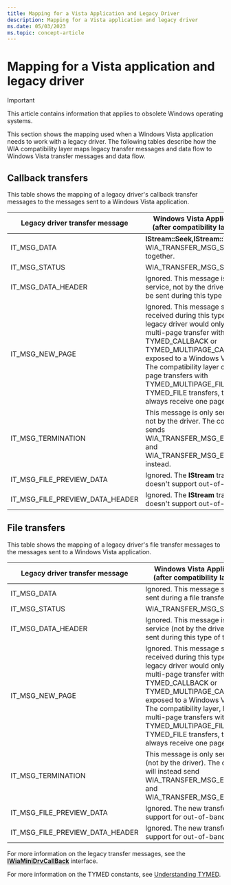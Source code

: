 ```yaml
---
title: Mapping for a Vista Application and Legacy Driver
description: Mapping for a Vista application and legacy driver
ms.date: 05/03/2023
ms.topic: concept-article
---
```


# Mapping for a Vista application and legacy driver

> [!IMPORTANT]
> This article contains information that applies to obsolete Windows operating systems.

This section shows the mapping used when a Windows Vista application needs to work with a legacy driver. The following tables describe how the WIA compatibility layer maps legacy transfer messages and data flow to Windows Vista transfer messages and data flow.

## Callback transfers

This table shows the mapping of a legacy driver's callback transfer messages to the messages sent to a Windows Vista application.

| Legacy driver transfer message | Windows Vista Application message (after compatibility layer conversion) |
|--|--|
| IT_MSG_DATA | **IStream::Seek,IStream::Write**, and WIA_TRANSFER_MSG_STATUS all ORed together. |
| IT_MSG_STATUS | WIA_TRANSFER_MSG_STATUS |
| IT_MSG_DATA_HEADER | Ignored. This message is only sent by the service, not by the driver, and will never be sent during this type of transfer. |
| IT_MSG_NEW_PAGE | Ignored. This message should never be received during this type of transfer. A legacy driver would only send this during a multi-page transfer with TYMED_CALLBACK or TYMED_MULTIPAGE_CALLBACK that's not exposed to a Windows Vista application. The compatibility layer only does multi-page transfers with TYMED_MULTIPAGE_FILE. For TYMED_FILE transfers, the application will always receive one page at a time. |
| IT_MSG_TERMINATION | This message is only sent by the service, not by the driver. The compatibility layer sends WIA_TRANSFER_MSG_END_OF_STREAM and WIA_TRANSFER_MSG_END_OF_TRANSFER instead. |
| IT_MSG_FILE_PREVIEW_DATA | Ignored. The **IStream** transfer model doesn't support out-of-band data. |
| IT_MSG_FILE_PREVIEW_DATA_HEADER | Ignored. The **IStream** transfer model doesn't support out-of-band data. |

## File transfers

This table shows the mapping of a legacy driver's file transfer messages to the messages sent to a Windows Vista application.

| Legacy driver transfer message | Windows Vista Application message (after compatibility layer conversion) |
|--|--|
| IT_MSG_DATA | Ignored. This message should never be sent during a file transfer. |  
| IT_MSG_STATUS | WIA_TRANSFER_MSG_STATUS |  
| IT_MSG_DATA_HEADER | Ignored. This message is only sent by the service (not by the driver) and will never be sent during this type of transfer. |  
| IT_MSG_NEW_PAGE | Ignored. This message should never be received during this type of transfer. A legacy driver would only send this during a multi-page transfer with TYMED_CALLBACK or TYMED_MULTIPAGE_CALLBACK that's not exposed to a Windows Vista application. The compatibility layer, however, only does multi-page transfers with TYMED_MULTIPAGE_FILE. For TYMED_FILE transfers, the driver will always receive one page at a time. |  
| IT_MSG_TERMINATION | This message is only sent by the service (not by the driver). The compatibility layer will instead send WIA_TRANSFER_MSG_END_OF_STREAM and WIA_TRANSFER_MSG_END_OF_TRANSFER. |  
| IT_MSG_FILE_PREVIEW_DATA | Ignored. The new transfer model doesn't support for out-of-band data. |  
| IT_MSG_FILE_PREVIEW_DATA_HEADER | Ignored. The new transfer model doesn't support for out-of-band data. |  

For more information on the legacy transfer messages, see the [**IWiaMiniDrvCallBack**](/windows-hardware/drivers/ddi/wiamindr_lh/nn-wiamindr_lh-iwiaminidrvcallback) interface.

For more information on the TYMED constants, see [Understanding TYMED](understanding-tymed.md).
